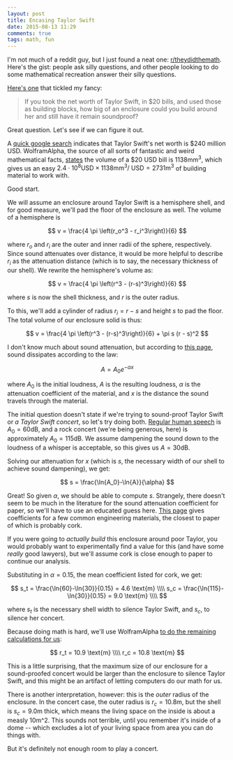 ```yaml
---
layout: post
title: Encasing Taylor Swift
date: 2015-08-13 11:29
comments: true
tags: math, fun
---
```


I'm not much of a reddit guy, but I just found a neat one:
[r/theydidthemath][math]. Here's the gist: people ask silly questions, and other
people looking to do some mathematical recreation answer their silly questions.

[math]: https://www.reddit.com/r/theydidthemath/

[Here's one][taylor] that tickled my fancy:

[taylor]: https://www.reddit.com/r/theydidthemath/comments/3gsos3/request_if_you_took_the_net_worth_of_taylor_swift/

> If you took the net worth of Taylor Swift, in &#36;20 bills, and used those as
> building blocks, how big of an enclosure could you build around her and still
> have it remain soundproof?

Great question. Let's see if we can figure it out.

A [quick google search][netwo] indicates that Taylor Swift's net worth is
&#36;240 million USD. WolframAlpha, the source of all sorts of fantastic and
weird mathematical facts, [states][bill] the volume of a &#36;20 USD bill is
$1138 \text{mm}^3$, which gives us an easy $2.4\cdot 10^8 \text{USD} \times 1138
\text{mm}^3\text{/ USD} = 2731 \text{m}^3$ of building material to work with.

[netwo]: https://www.google.com/search?q=net%20worth%20of%20taylor%20swift
[bill]: http://www.wolframalpha.com/input/?i=volume+of+a+%2420+USD+bill

Good start.

We will assume an enclosure around Taylor Swift is a hemisphere shell, and for
good measure, we'll pad the floor of the enclosure as well. The volume of a
hemisphere is

$$
v = \frac{4 \pi \left(r_o^3 - r_i^3\right)}{6}
$$

where $r_o$ and $r_i$ are the outer and inner radii of the sphere, respectively.
Since sound attenuates over distance, it would be more helpful to describe $r_i$
as the attenuation distance (which is to say, the necessary thickness of our
shell). We rewrite the hemisphere's volume as:

$$
v = \frac{4 \pi \left(r^3 - (r-s)^3\right)}{6}
$$

where $s$ is now the shell thickness, and $r$ is the outer radius.

To this, we'll add a cylinder of radius $r_i = r - s$ and height $s$ to pad the
floor. The total volume of our enclosure solid is thus:

$$
v = \frac{4 \pi \left(r^3 - (r-s)^3\right)}{6} + \pi s (r - s)^2
$$

I don't know much about sound attenuation, but according to [this page][atten],
sound dissipates according to the law:

[atten]: https://www.nde-ed.org/EducationResources/CommunityCollege/Ultrasonics/Physics/attenuation.htm

$$
A = A_0 e^{-\alpha x}
$$

where $A_0$ is the initial loudness, $A$ is the resulting loudness,  $\alpha$ is
the attenuation coefficient of the material, and $x$ is the distance the
sound travels through the material.

The initial question doesn't state if we're trying to sound-proof Taylor Swift
or *a Taylor Swift concert*, so let's try doing both. [Regular human
speech][loudn] is $A_0 = 60 \text{dB}$, and a rock concert (we're being generous,
here) is approximately $A_0 = 115 \text{dB}$. We assume dampening the sound down to
the loudness of a whisper is acceptable, so this gives us $A = 30 \text{dB}$.

[loudn]: http://www.gcaudio.com/resources/howtos/loudness.html

Solving our attenuation for $x$ (which is $s$, the necessary width of our shell
to achieve sound dampening), we get:

$$
s = \frac{\ln{A_0}-\ln{A}}{\alpha}
$$

Great! So given $\alpha$, we should be able to compute $s$. Strangely, there
doesn't seem to be much in the literature for the sound attenuation coefficient
for paper, so we'll have to use an educated guess here. [This page][coeff] gives
coefficients for a few common engineering materials, the closest to paper of
which is probably cork.

[coeff]: http://www.engineeringtoolbox.com/accoustic-sound-absorption-d_68.html

If you were going to *actually build* this enclosure around poor Taylor, you
would probably want to experimentally find a value for this (and have some
*really* good lawyers), but we'll assume
cork is close enough to paper to continue our analysis.

Substituting in $\alpha = 0.15$, the mean coefficient listed for cork, we get:

$$
s_t = \frac{\ln{60}-\ln{30}}{0.15} = 4.6 \text{m}  \\\\
s_c = \frac{\ln{115}-\ln{30}}{0.15} = 9.0 \text{m} \\\\
$$

where $s_t$ is the necessary shell width to silence Taylor Swift, and $s_c$, to
silence her concert.

Because doing math is hard, we'll use WolframAlpha [to do the remaining
calculations for us][answer]:

[answer]: http://www.wolframalpha.com/input/?i=solve+%282731+%3D+%284+*+pi+*+%28r%5E3+-+%28r-s%29%5E3%29%29%2F6+%2B+2+*+pi+*+s+*+%28r+-+s%29%5E2+with+s+%3D+4.6%29+for+r

$$
r_t = 10.9 \text{m} \\\\
r_c = 10.8 \text{m}
$$

This is a little surprising, that the maximum size of our enclosure for a
sound-proofed concert would be larger than the enclosure to silence Taylor
Swift, and this might be an artifact of letting computers do our math for us.

There is another interpretation, however: this is the *outer* radius of the
enclosure. In the concert case, the outer radius is $r_c = 10.8 \text{m}$, but
the shell is $s_c = 9.0 \text{m}$ thick, which means the living space on the
inside is about a measly $10 \text{m^2}$. This sounds not terrible, until you
remember it's inside of a dome -- which excludes a lot of your living space from
area you can do things with.

But it's definitely not enough room to play a concert.


